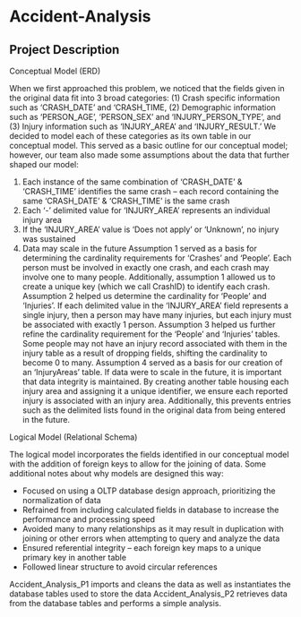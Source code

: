 # Accident-Analysis

## Project Description ##

Conceptual Model (ERD)
 
When we first approached this problem, we noticed that the fields given in the original data fit into 3 broad categories: (1) Crash specific information such as ‘CRASH_DATE’ and ‘CRASH_TIME, (2) Demographic information such as ‘PERSON_AGE’, ‘PERSON_SEX’ and ‘INJURY_PERSON_TYPE’, and (3) Injury information such as ‘INJURY_AREA’ and ‘INJURY_RESULT.’ We decided to model each of these categories as its own table in our conceptual model. 
This served as a basic outline for our conceptual model; however, our team also made some assumptions about the data that further shaped our model:
1.	Each instance of the same combination of ‘CRASH_DATE’ & ‘CRASH_TIME’ identifies the same crash – each record containing the same ‘CRASH_DATE’ & ‘CRASH_TIME’ is the same crash
2.	Each ‘-’ delimited value for ‘INJURY_AREA’ represents an individual injury area
3.	If the ‘INJURY_AREA’ value is ‘Does not apply’ or ‘Unknown’, no injury was sustained
4.	Data may scale in the future
Assumption 1 served as a basis for determining the cardinality requirements for ‘Crashes’ and ‘People’. Each person must be involved in exactly one crash, and each crash may involve one to many people. Additionally, assumption 1 allowed us to create a unique key (which we call CrashID) to identify each crash.
Assumption 2 helped us determine the cardinality for ‘People’ and ‘Injuries’. If each delimited value in the ‘INJURY_AREA’ field represents a single injury, then a person may have many injuries, but each injury must be associated with exactly 1 person.
Assumption 3 helped us further refine the cardinality requirement for the ‘People’ and ‘Injuries’ tables. Some people may not have an injury record associated with them in the injury table as a result of dropping fields, shifting the cardinality to become 0 to many. 
Assumption 4 served as a basis for our creation of an ‘InjuryAreas’ table. If data were to scale in the future, it is important that data integrity is maintained. By creating another table housing each injury area and assigning it a unique identifier, we ensure each reported injury is associated with an injury area. Additionally, this prevents entries such as the delimited lists found in the original data from being entered in the future. 

Logical Model (Relational Schema)
 
The logical model incorporates the fields identified in our conceptual model with the addition of foreign keys to allow for the joining of data. 
Some additional notes about why models are designed this way:
* Focused on using a OLTP database design approach, prioritizing the normalization of data
* Refrained from including calculated fields in database to increase the performance and processing speed 
*	Avoided many to many relationships as it may result in duplication with joining or other errors when attempting to query and analyze the data
* Ensured referential integrity – each foreign key maps to a unique primary key in another table
* Followed linear structure to avoid circular references 




Accident_Analysis_P1 imports and cleans the data as well as instantiates the database tables used to store the data
Accident_Analysis_P2 retrieves data from the database tables and performs a simple analysis. 
